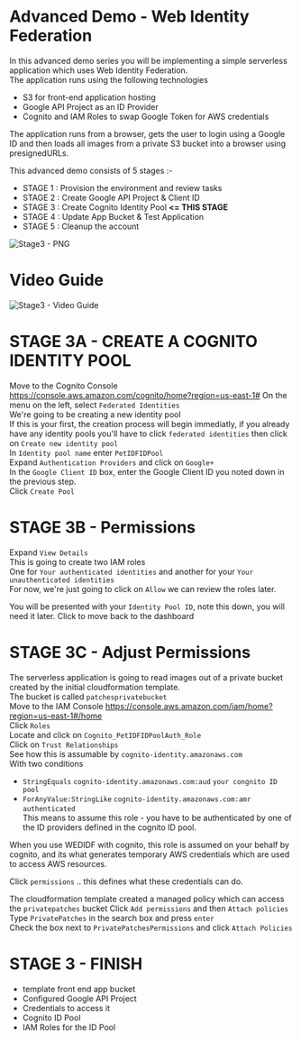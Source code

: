# Advanced Demo - Web Identity Federation

In this advanced demo series you will be implementing a simple serverless application which uses Web Identity Federation.   
The application runs using the following technologies  

- S3 for front-end application hosting  
- Google API Project as an ID Provider  
- Cognito and IAM Roles to swap Google Token for AWS credentials  

The application runs from a browser, gets the user to login using a Google ID and then loads all images from a private S3 bucket into a browser using presignedURLs.  

This advanced demo consists of 5 stages :-  

- STAGE 1 : Provision the environment and review tasks   
- STAGE 2 : Create Google API Project & Client ID  
- STAGE 3 : Create Cognito Identity Pool **<= THIS STAGE**  
- STAGE 4 : Update App Bucket & Test Application  
- STAGE 5 : Cleanup the account  

![Stage3 - PNG](https://github.com/acantril/learn-cantrill-io-labs/blob/master/aws-cognito-web-identity-federation/02_LABINSTRUCTIONS/ARCHITECTURE-STAGE3.png)  

# Video Guide
![Stage3 - Video Guide](https://youtu.be/MXkqOgXkwRQ)


# STAGE 3A - CREATE A COGNITO IDENTITY POOL  

Move to the Cognito Console https://console.aws.amazon.com/cognito/home?region=us-east-1#
On the menu on the left, select `Federated Identities`  
We're going to be creating a new identity pool  
If this is your first, the creation process will begin immediatly, if you already have any identity pools you'll have to click `federated identities` then click on `Create new identity pool`     
In `Identity pool name` enter `PetIDFIDPool`   
Expand `Authentication Providers` and click on `Google+`   
In the `Google Client ID` box, enter the Google Client ID you noted down in the previous step.  
Click `Create Pool`   

# STAGE 3B - Permissions  

Expand `View Details`    
This is going to create two IAM roles  
One for `Your authenticated identities` and another for your `Your unauthenticated identities`    
For now, we're just going to click on `Allow` we can review the roles later.    

You will be presented with your `Identity Pool ID`, note this down, you will need it later.
Click to move back to the dashboard  

# STAGE 3C - Adjust Permissions  

The serverless application is going to read images out of a private bucket created by the initial cloudformation template.    
The bucket is called `patchesprivatebucket`    
Move to the IAM Console https://console.aws.amazon.com/iam/home?region=us-east-1#/home    
Click `Roles`   
Locate and click on `Cognito_PetIDFIDPoolAuth_Role`  
Click on `Trust Relationships`  
See how this is assumable by `cognito-identity.amazonaws.com`  
With two conditions  
- `StringEquals` `cognito-identity.amazonaws.com:aud` `your congnito ID pool`  
- `ForAnyValue:StringLike` `cognito-identity.amazonaws.com:amr` `authenticated`  
This means to assume this role - you have to be authenticated by one of the ID providers defined in the cognito ID pool.    

When you use WEDIDF with cognito, this role is assumed on your behalf by cognito, and its what generates temporary AWS credentials which are used to access AWS resources.  

Click `permissions` .. this defines what these credentials can do.  

The cloudformation template created a managed policy which can access the `privatepatches` bucket
Click `Add permissions` and then `Attach policies`  
Type `PrivatePatches` in the search box and press `enter`  
Check the box next to `PrivatePatchesPermissions` and click `Attach Policies`    


# STAGE 3 - FINISH    

- template front end app bucket  
- Configured Google API Project  
- Credentials to access it  
- Cognito ID Pool  
- IAM Roles for the ID Pool  






